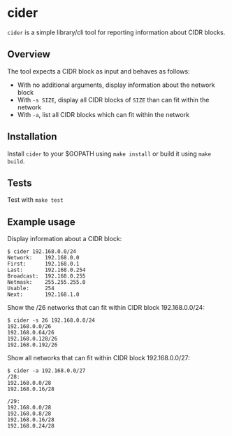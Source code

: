 # cider

`cider` is a simple library/cli tool for reporting information about CIDR blocks.

## Overview

The tool expects a CIDR block as input and behaves as follows:

 - With no additional arguments, display information about the network block
 - With `-s SIZE`, display all CIDR blocks of `SIZE` than can fit within the network
 - With `-a`, list all CIDR blocks which can fit within the network

## Installation

Install `cider` to your $GOPATH using `make install` or build it using `make build`.

## Tests

Test with `make test`

## Example usage

Display information about a CIDR block:

```
$ cider 192.168.0.0/24
Network:    192.168.0.0
First:      192.168.0.1
Last:       192.168.0.254
Broadcast:  192.168.0.255
Netmask:    255.255.255.0
Usable:     254
Next:       192.168.1.0
```

Show the /26 networks that can fit within CIDR block 192.168.0.0/24:

```
$ cider -s 26 192.168.0.0/24
192.168.0.0/26
192.168.0.64/26
192.168.0.128/26
192.168.0.192/26
```

Show all networks that can fit within CIDR block 192.168.0.0/27:
```
$ cider -a 192.168.0.0/27
/28:
192.168.0.0/28
192.168.0.16/28

/29:
192.168.0.0/28
192.168.0.8/28
192.168.0.16/28
192.168.0.24/28
```
